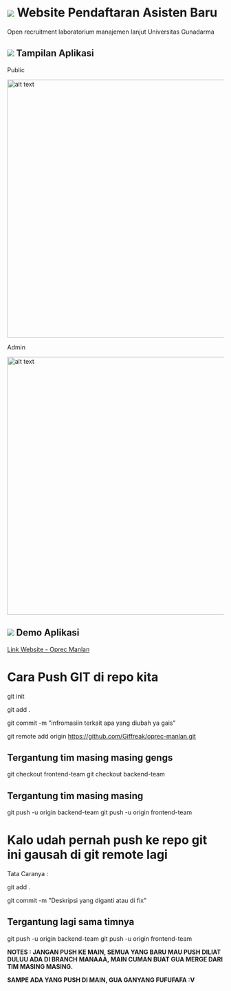 # <img src="https://img.icons8.com/external-flaticons-flat-flat-icons/64/undefined/external-register-nursing-flaticons-flat-flat-icons.png"/> Website Pendaftaran Asisten Baru
Open recruitment laboratorium manajemen lanjut
Universitas Gunadarma

## <img src="https://img.icons8.com/color/48/undefined/1-circle--v1.png"/> Tampilan Aplikasi

Public

<img src="assets/demo.gif" alt="alt text" width="600"/>

Admin

<img src="assets/demo2.gif" alt="alt text" width="600"/>

## <img src="https://img.icons8.com/color/48/undefined/2-circle--v1.png"/> Demo Aplikasi
[Link Website - Oprec Manlan](http://webku.one/manlan)


<h1><b>Cara Push GIT di repo kita</b></h1>

git init

git add . 

git commit -m "infromasiin terkait apa yang diubah ya gais"

git remote add origin https://github.com/Giffreak/oprec-manlan.git

## Tergantung tim masing masing gengs
git checkout frontend-team
git checkout backend-team

## Tergantung tim masing masing
git push -u origin backend-team
git push -u origin frontend-team



<h1><b>Kalo udah pernah push ke repo git ini gausah di git remote lagi</b></h1>


Tata Caranya : 

git add .

git commit -m "Deskripsi yang diganti atau di fix"

## Tergantung lagi sama timnya
git push -u origin backend-team
git push -u origin frontend-team

<b> NOTES : JANGAN PUSH KE MAIN, SEMUA YANG BARU MAU PUSH DILIAT DULUU ADA DI BRANCH MANAAA, MAIN CUMAN BUAT GUA MERGE DARI TIM MASING MASING.

SAMPE ADA YANG PUSH DI MAIN, GUA GANYANG FUFUFAFA :V</b>
